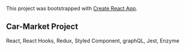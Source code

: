 This project was bootstrapped with [Create React App](https://github.com/facebook/create-react-app).

## Car-Market Project

React, React Hooks, Redux, Styled Component, graphQL, Jest, Enzyme
